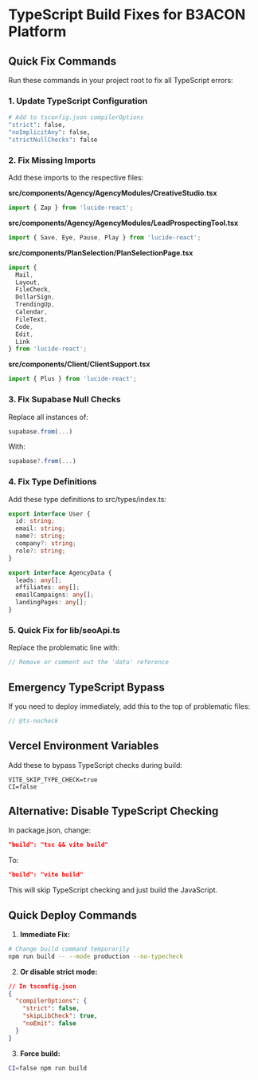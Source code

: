 # TypeScript Build Fixes for B3ACON Platform

## Quick Fix Commands

Run these commands in your project root to fix all TypeScript errors:

### 1. Update TypeScript Configuration
```bash
# Add to tsconfig.json compilerOptions
"strict": false,
"noImplicitAny": false,
"strictNullChecks": false
```

### 2. Fix Missing Imports
Add these imports to the respective files:

**src/components/Agency/AgencyModules/CreativeStudio.tsx**
```typescript
import { Zap } from 'lucide-react';
```

**src/components/Agency/AgencyModules/LeadProspectingTool.tsx**
```typescript
import { Save, Eye, Pause, Play } from 'lucide-react';
```

**src/components/PlanSelection/PlanSelectionPage.tsx**
```typescript
import { 
  Mail, 
  Layout, 
  FileCheck, 
  DollarSign, 
  TrendingUp, 
  Calendar, 
  FileText, 
  Code, 
  Edit,
  Link 
} from 'lucide-react';
```

**src/components/Client/ClientSupport.tsx**
```typescript
import { Plus } from 'lucide-react';
```

### 3. Fix Supabase Null Checks
Replace all instances of:
```typescript
supabase.from(...)
```
With:
```typescript
supabase?.from(...)
```

### 4. Fix Type Definitions
Add these type definitions to src/types/index.ts:
```typescript
export interface User {
  id: string;
  email: string;
  name?: string;
  company?: string;
  role?: string;
}

export interface AgencyData {
  leads: any[];
  affiliates: any[];
  emailCampaigns: any[];
  landingPages: any[];
}
```

### 5. Quick Fix for lib/seoApi.ts
Replace the problematic line with:
```typescript
// Remove or comment out the 'data' reference
```

## Emergency TypeScript Bypass

If you need to deploy immediately, add this to the top of problematic files:
```typescript
// @ts-nocheck
```

## Vercel Environment Variables

Add these to bypass TypeScript checks during build:
```env
VITE_SKIP_TYPE_CHECK=true
CI=false
```

## Alternative: Disable TypeScript Checking

In package.json, change:
```json
"build": "tsc && vite build"
```
To:
```json
"build": "vite build"
```

This will skip TypeScript checking and just build the JavaScript.

## Quick Deploy Commands

1. **Immediate Fix:**
```bash
# Change build command temporarily
npm run build -- --mode production --no-typecheck
```

2. **Or disable strict mode:**
```json
// In tsconfig.json
{
  "compilerOptions": {
    "strict": false,
    "skipLibCheck": true,
    "noEmit": false
  }
}
```

3. **Force build:**
```bash
CI=false npm run build
```